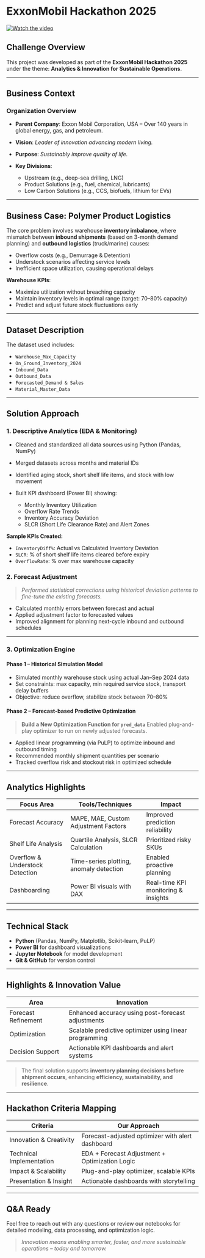 # ExxonMobil Hackathon 2025

[![Watch the video](https://img.youtube.com/vi/AbxGe0n9HnQ/maxresdefault.jpg)](https://youtu.be/AbxGe0n9HnQ)

## Challenge Overview

This project was developed as part of the **ExxonMobil Hackathon 2025** under the theme: **Analytics & Innovation for Sustainable Operations**.

---

## Business Context

### Organization Overview

* **Parent Company**: Exxon Mobil Corporation, USA – Over 140 years in global energy, gas, and petroleum.
* **Vision**: *Leader of innovation advancing modern living.*
* **Purpose**: *Sustainably improve quality of life.*
* **Key Divisions**:

  * Upstream (e.g., deep-sea drilling, LNG)
  * Product Solutions (e.g., fuel, chemical, lubricants)
  * Low Carbon Solutions (e.g., CCS, biofuels, lithium for EVs)

---

## Business Case: Polymer Product Logistics

The core problem involves warehouse **inventory imbalance**, where mismatch between **inbound shipments** (based on 3-month demand planning) and **outbound logistics** (truck/marine) causes:

* Overflow costs (e.g., Demurrage & Detention)
* Understock scenarios affecting service levels
* Inefficient space utilization, causing operational delays

**Warehouse KPIs**:

* Maximize utilization without breaching capacity
* Maintain inventory levels in optimal range (target: 70–80% capacity)
* Predict and adjust future stock fluctuations early

---

## Dataset Description

The dataset used includes:

* `Warehouse_Max_Capacity`
* `On_Ground_Inventory_2024`
* `Inbound_Data`
* `Outbound_Data`
* `Forecasted_Demand & Sales`
* `Material_Master_Data`

---

## Solution Approach

### 1. Descriptive Analytics (EDA & Monitoring)

* Cleaned and standardized all data sources using Python (Pandas, NumPy)
* Merged datasets across months and material IDs
* Identified aging stock, short shelf life items, and stock with low movement
* Built KPI dashboard (Power BI) showing:

  * Monthly Inventory Utilization
  * Overflow Rate Trends
  * Inventory Accuracy Deviation
  * SLCR (Short Life Clearance Rate) and Alert Zones

**Sample KPIs Created:**

* `InventoryDiff%`: Actual vs Calculated Inventory Deviation
* `SLCR`: % of short shelf life items cleared before expiry
* `OverflowRate`: % over max warehouse capacity

### 2. Forecast Adjustment

> *Performed statistical corrections using historical deviation patterns to fine-tune the existing forecasts.*

* Calculated monthly errors between forecast and actual
* Applied adjustment factor to forecasted values
* Improved alignment for planning next-cycle inbound and outbound schedules

---

### 3. Optimization Engine

#### Phase 1 – Historical Simulation Model

* Simulated monthly warehouse stock using actual Jan–Sep 2024 data
* Set constraints: max capacity, min required service stock, transport delay buffers
* Objective: reduce overflow, stabilize stock between 70–80%

#### Phase 2 – **Forecast-based Predictive Optimization**

> **Build a New Optimization Function for `pred_data`**
> Enabled plug-and-play optimizer to run on newly adjusted forecasts.

* Applied linear programming (via PuLP) to optimize inbound and outbound timing
* Recommended monthly shipment quantities per scenario
* Tracked overflow risk and stockout risk in optimized schedule

---

## Analytics Highlights

| Focus Area                      | Tools/Techniques                        | Impact                              |
| ------------------------------- | --------------------------------------- | ----------------------------------- |
| Forecast Accuracy               | MAPE, MAE, Custom Adjustment Factors    | Improved prediction reliability     |
| Shelf Life Analysis             | Quartile Analysis, SLCR Calculation     | Prioritized risky SKUs              |
| Overflow & Understock Detection | Time-series plotting, anomaly detection | Enabled proactive planning          |
| Dashboarding                    | Power BI visuals with DAX               | Real-time KPI monitoring & insights |

---

## Technical Stack

* **Python** (Pandas, NumPy, Matplotlib, Scikit-learn, PuLP)
* **Power BI** for dashboard visualizations
* **Jupyter Notebook** for model development
* **Git & GitHub** for version control

---

## Highlights & Innovation Value

| Area                | Innovation                                             |
| ------------------- | ------------------------------------------------------ |
| Forecast Refinement | Enhanced accuracy using post-forecast adjustments      |
| Optimization        | Scalable predictive optimizer using linear programming |
| Decision Support    | Actionable KPI dashboards and alert systems            |

> The final solution supports **inventory planning decisions before shipment occurs**, enhancing **efficiency, sustainability, and resilience**.

---

## Hackathon Criteria Mapping

| Criteria                 | Our Approach                                     |
| ------------------------ | ------------------------------------------------ |
| Innovation & Creativity  | Forecast-adjusted optimizer with alert dashboard |
| Technical Implementation | EDA + Forecast Adjustment + Optimization Logic   |
| Impact & Scalability     | Plug-and-play optimizer, scalable KPIs           |
| Presentation & Insight   | Actionable dashboards with storytelling          |

---

## Q\&A Ready

Feel free to reach out with any questions or review our notebooks for detailed modeling, data processing, and optimization logic.

> *Innovation means enabling smarter, faster, and more sustainable operations – today and tomorrow.*
